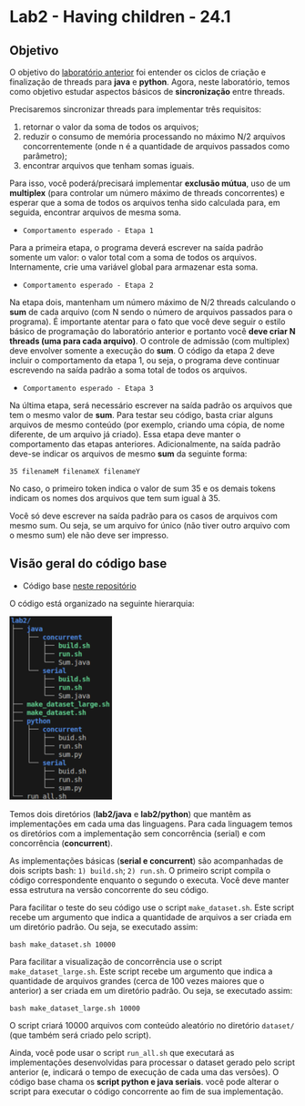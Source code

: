 # Lab2 - Having children - 24.1

## Objetivo

O objetivo do [laboratório anterior](https://github.com/paolamoura/concurrent-programming/tree/main/lab1) foi entender os ciclos de criação e finalização de threads para **java** e **python**. Agora, neste laboratório, temos como objetivo estudar aspectos básicos de **sincronização** entre threads. 

Precisaremos sincronizar threads para implementar três requisitos: 
1. retornar o valor da soma de todos os arquivos;
2. reduzir o consumo de memória processando no máximo N/2 arquivos concorrentemente (onde n é a quantidade de arquivos passados como parâmetro); 
3. encontrar arquivos que tenham somas iguais.

Para isso, você poderá/precisará implementar **exclusão mútua**, uso de um **multiplex** (para controlar um número máximo de threads concorrentes) e esperar que a soma de todos os arquivos tenha sido calculada para, em seguida, encontrar arquivos de mesma soma.

- ```Comportamento esperado - Etapa 1```

Para a primeira etapa, o programa deverá escrever na saída padrão somente um valor: o valor total com a soma de todos os arquivos. Internamente, crie uma variável global para armazenar esta soma.

- ```Comportamento esperado - Etapa 2```

Na etapa dois, mantenham um número máximo de N/2 threads calculando o **sum** de cada arquivo (com N sendo o número de arquivos passados para o programa). É importante atentar para o fato que você deve seguir o estilo básico de programação do laboratório anterior e portanto você **deve criar N threads (uma para cada arquivo)**. O controle de admissão (com multiplex) deve envolver somente a execução do **sum**. O código da etapa 2 deve incluir o comportamento da etapa 1, ou seja, o programa deve continuar escrevendo na saída padrão a soma total de todos os arquivos.

- ```Comportamento esperado - Etapa 3```

Na última etapa, será necessário escrever na saída padrão os arquivos que tem o mesmo valor de **sum**. Para testar seu código, basta criar alguns arquivos de mesmo conteúdo (por exemplo, criando uma cópia, de nome diferente, de um arquivo já criado). Essa etapa deve manter o comportamento das etapas anteriores. Adicionalmente, na saída padrão deve-se indicar os arquivos de mesmo **sum** da seguinte forma:

```
35 filenameM filenameX filenameY
```

No caso, o primeiro token indica o valor de sum 35 e os demais tokens indicam os nomes dos arquivos que tem sum igual à 35.

Você só deve escrever na saída padrão para os casos de arquivos com mesmo sum. Ou seja, se um arquivo for único (não tiver outro arquivo com o mesmo sum) ele não deve ser impresso.

## Visão geral do código base

- Código base [neste repositório](https://github.com/thiagomanel/fpc/tree/master/2024.1/lab2)

O código está organizado na seguinte hierarquia:

<img src="lab2.png" alt="Screenshot" width="180">

Temos dois diretórios (**lab2/java** e **lab2/python**) que mantêm as implementações em cada uma das linguagens. Para cada linguagem temos os diretórios com a implementação sem concorrência (serial) e com concorrência (**concurrent**). 

As implementações básicas (**serial e concurrent**) são acompanhadas de dois scripts bash: ```1) build.sh```; ```2) run.sh```. O primeiro script compila o código correspondente enquanto o segundo o executa. Você deve manter essa estrutura na versão concorrente do seu código.

Para facilitar o teste do seu código use o script ```make_dataset.sh```. Este script recebe um argumento que indica a quantidade de arquivos a ser criada em um diretório padrão. Ou seja, se executado assim:

	bash make_dataset.sh 10000

Para facilitar a visualização de concorrência use o script ```make_dataset_large.sh```. Este script recebe um argumento que indica a quantidade de arquivos grandes (cerca de 100 vezes maiores que o anterior) a ser criada em um diretório padrão. Ou seja, se executado assim:

	bash make_dataset_large.sh 10000


O script criará 10000 arquivos com conteúdo aleatório no diretório ```dataset/``` (que também será criado pelo script).

Ainda, você pode usar o script ```run_all.sh``` que executará as implementações desenvolvidas para processar o dataset gerado pelo script anterior (e, indicará o tempo de execução de cada uma das versões). O código base chama os **script python e java seriais**. você pode alterar o script para executar o código concorrente ao fim de sua implementação.

